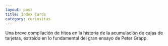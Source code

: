 ```yaml
---
layout: post
title: Index Cards
category: curiositas
---
```


Una breve compilación de hitos en la historia de la acumulación de cajas de tarjetas, extraído en lo fundamental del gran ensayo de Peter Grapp. 
